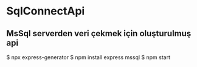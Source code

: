 # SqlConnectApi
## MsSql serverden veri çekmek için oluşturulmuş api

$ npx express-generator
$ npm install express mssql
$ npm start
